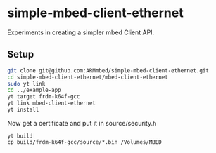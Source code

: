 # simple-mbed-client-ethernet

Experiments in creating a simpler mbed Client API.

## Setup

```bash
git clone git@github.com:ARMmbed/simple-mbed-client-ethernet.git
cd simple-mbed-client-ethernet/mbed-client-ethernet
sudo yt link
cd ../example-app
yt target frdm-k64f-gcc
yt link mbed-client-ethernet
yt install
```

Now get a certificate and put it in source/security.h

```
yt build
cp build/frdm-k64f-gcc/source/*.bin /Volumes/MBED
```
